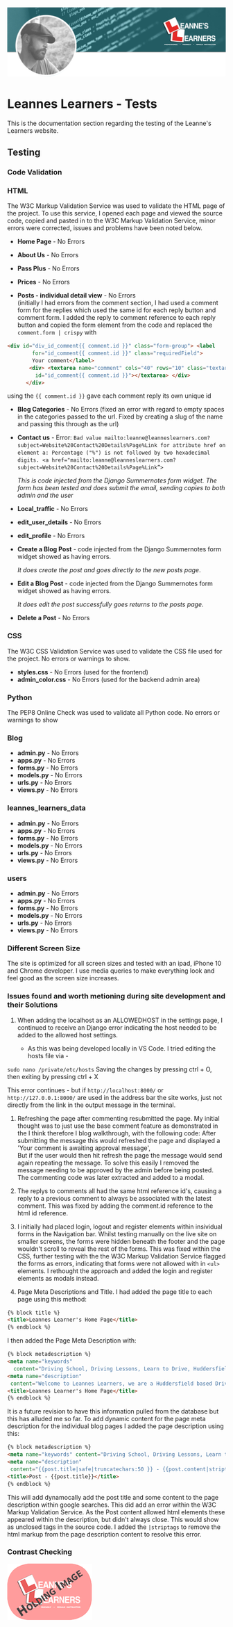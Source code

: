 # [![David's GitHub Banner](/documents/assets/logos/GitHubHeader.png)](https://www.linkedin.com/in/david-kitley-mcnamara)

# Leannes Learners - Tests

This is the documentation section regarding the testing of the Leanne's Learners website.

<!--TODO CONTENTS HERE-->

## Testing

### Code Validation

### HTML

The W3C Markup Validation Service was used to validate the HTML page of the project.
To use this service, I opened each page and viewed the source code, copied and pasted in to the W3C Markup Validation Service, minor errors were corrected, issues and problems have been noted below.

* **Home Page** - No Errors

* **About Us** - No Errors

* **Pass Plus** - No Errors

* **Prices** - No Errors

* **Posts - individual detail view** - No Errors  
(initially I had errors from the comment section, I had used a comment form for the replies which used the same id for each reply button and comment form. I added the reply to comment reference to each reply button and copied the form element from the code and replaced the ```comment.form | crispy``` with

~~~~ html
<div id="div_id_comment{{ comment.id }}" class="form-group"> <label
        for="id_comment{{ comment.id }}" class="requiredField">
        Your comment</label>
       <div> <textarea name="comment" cols="40" rows="10" class="textarea form-control" required=""
         id="id_comment{{ comment.id }}"></textarea> </div>
      </div> 
~~~~  

using the ```{{ comment.id }}``` gave each comment reply its own unique id

* **Blog Categories** - No Errors
(fixed an error with regard to empty spaces in the categories passed to the url. Fixed by creating a slug of the name and passing this through as the url)

* **Contact us** -
Error: ```Bad value mailto:leanne@leanneslearners.com?subject=Website%20Contact%20Details%Page%Link for attribute href on element a:
Percentage ("%") is not followed by two hexadecimal digits.
<a href="mailto:leanne@leanneslearners.com?subject=Website%20Contact%20Details%Page%Link”>```

    *This is code injected from the Django Summernotes form widget. The form has been tested and does submit the email, sending copies to both admin and the user*

* **Local_traffic** - No Errors

* **edit_user_details** - No Errors

* **edit_profile** - No Errors

* **Create a Blog Post** - code injected from the Django Summernotes form widget showed as having errors.

    *It does create the post and goes directly to the new posts page*.

* **Edit a Blog Post**  - code injected from the Django Summernotes form widget showed as having errors.

    *It does edit the post successfully goes returns to the posts page*.

* **Delete a Post** - No Errors

### CSS

The W3C CSS Validation Service was used to validate the CSS file used for the project. No errors or warnings to show.

* **styles.css** - No Errors (used for the frontend)
* **admin_color.css** - No Errors (used for the backend admin area)

### Python

The PEP8 Online Check was used to validate all Python code. No errors or warnings to show

### Blog

* **admin.py** -  No Errors
* **apps.py** -  No Errors
* **forms.py** -  No Errors
* **models.py** -  No Errors
* **urls.py** -  No Errors
* **views.py** -  No Errors

### leannes_learners_data  

* **admin.py** -  No Errors
* **apps.py** -  No Errors
* **forms.py** -  No Errors
* **models.py** -  No Errors
* **urls.py** -  No Errors
* **views.py** -  No Errors  

### users  

* **admin.py** -  No Errors
* **apps.py** -  No Errors
* **forms.py** -  No Errors
* **models.py** -  No Errors
* **urls.py** -  No Errors
* **views.py** -  No Errors  

### Different Screen Size

The site is optimized for all screen sizes and tested with an ipad, iPhone 10 and Chrome developer.
I use media queries to make everything look and feel good as the screen size increases.

### Issues found and worth metioning during site development and their Solutions

1. When adding the localhost as an ALLOWEDHOST in the settings page, I continued to receive an Django error indicating the host needed to be added to the allowed host settings.

    * As this was being developed locally in VS Code. I tried editing the hosts file via -

`
sudo nano /private/etc/hosts
`
Saving the changes by pressing ctrl + O, then exiting by pressing ctrl + X  

This error continues - but if `http://localhost:8000/` or `http://127.0.0.1:8000/` are used in the address bar the site works, just not directly from the link in the output message in the terminal.

1. Refreshing the page after commenting resubmitted the page.
My initial thought was to just use the base comment feature as demonstrated in the I think therefore I blog walkthrough, with the following code:
After submitting the message this would refreshed the page and displayed a 'Your comment is awaiting approval message',  
But if the user would then hit refresh the page the message would send again repeating the message.
To solve this easily I removed the message needing to be approved by the admin before being posted.
The commenting code was later extracted and added to a modal.

1. The replys to comments all had the same html reference id's, causing a reply to a previous comment to always be associated with the latest comment.
This was fixed by adding the comment.id reference to the html id reference.  

1. I initially had placed login, logout and register elements within insividual forms in the Navigation bar. Whilst testing manually on the live site on smaller screens, the forms were hidden beneath the footer and the page wouldn't scroll to reveal the rest of the forms.
This was fixed within the CSS, further testing with the the W3C Markup Validation Service flagged the forms as errors, indicating that forms were not allowed with in `<ul>` elements.
I rethought the approach and added the login and register elements as modals instead.  

1. Page Meta Descriptions and Title. I had added the page title to each page using this method:  

~~~~ html
{% block title %}
<title>Leannes Learner's Home Page</title>
{% endblock %}
~~~~  

I then added the Page Meta Description with:  

~~~~ html
{% block metadescription %} 
<meta name="keywords"
  content="Driving School, Driving Lessons, Learn to Drive, Huddersfield, HD4, Female Driving School, Female Driving Instructor, Blog"> 
<meta name="description"
 content="Welcome to Leannes Learners, we are a Huddersfield based Driving School, here you can find links to our latest blog posts and testimonials">
<title>Leannes Learner's Home Page</title>
{% endblock %}
~~~~

It is a future revision to have this information pulled from the database but this has alluded me so far.
To add dynamic content for the page meta description for the individual blog pages I added the page description using this:

~~~~html
{% block metadescription %} 
<meta name="keywords" content="Driving School, Driving Lessons, Learn to Drive, Huddersfield, HD4, Female Driving School, Female Driving Instructor, Blog"> 
<meta name="description"
 content="{{post.title|safe|truncatechars:50 }} - {{post.content|striptags|safe|truncatechars:100 }}">
<title>Post - {{post.title}}</title>
{% endblock %}
~~~~

This will add dynamocally add the post title and some content to the page description within google searches.
This did add an error within the W3C Markup Validation Service. As the Post content allowed html elements these appeared within the description, but didn't always close.
This would show as unclosed tags in the source code.
I added the ```|striptags``` to remove the html markup from the page description content to resolve this error.

### Contrast Checking

![image](/documents/assets/Holding_Image.png)